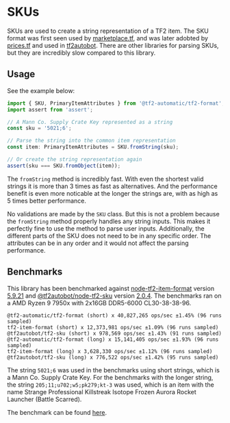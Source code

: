 # SKUs

SKUs are used to create a string representation of a TF2 item. The SKU format was first seen used by [marketplace.tf](https://marketplace.tf), and was later adobted by [prices.tf](https://prices.tf) and used in [tf2autobot](https://github.com/tf2autobot/tf2autobot). There are other libraries for parsing SKUs, but they are incredibly slow compared to this library.

## Usage

See the example below:

```ts
import { SKU, PrimaryItemAttributes } from '@tf2-automatic/tf2-format';
import assert from 'assert';

// A Mann Co. Supply Crate Key represented as a string
const sku = '5021;6';

// Parse the string into the common item representation
const item: PrimaryItemAttributes = SKU.fromString(sku);

// Or create the string representation again
assert(sku === SKU.fromObject(item));
```

The `fromString` method is incredibly fast. With even the shortest valid strings it is more than 3 times as fast as alternatives. And the performance benefit is even more noticable at the longer the strings are, with as high as 5 times better performance.

No validations are made by the `SKU` class. But this is not a problem because the `fromString` method properly handles any string inputs. This makes it perfectly fine to use the method to parse user inputs. Additionally, the different parts of the SKU does not need to be in any specific order. The attributes can be in any order and it would not affect the parsing performance.

## Benchmarks

This library has been benchmarked against [node-tf2-item-format](https://github.com/danocmx/node-tf2-item-format) version [5.9.21](https://github.com/danocmx/node-tf2-item-format/releases/tag/v5.9.21) and [@tf2autobot/node-tf2-sku](https://github.com/tf2autobot/node-tf2-sku) version [2.0.4](https://github.com/TF2Autobot/node-tf2-sku/releases/tag/v2.0.4). The benchmarks ran on a AMD Ryzen 9 7950x with 2x16GB DDR5-6000 CL30-38-38-96.

```
@tf2-automatic/tf2-format (short) x 40,827,265 ops/sec ±1.45% (96 runs sampled)
tf2-item-format (short) x 12,373,981 ops/sec ±1.09% (96 runs sampled)
@tf2autobot/tf2-sku (short) x 978,569 ops/sec ±1.43% (91 runs sampled)
@tf2-automatic/tf2-format (long) x 15,141,405 ops/sec ±1.93% (96 runs sampled)
tf2-item-format (long) x 3,628,330 ops/sec ±1.12% (96 runs sampled)
@tf2autobot/tf2-sku (long) x 776,522 ops/sec ±1.42% (95 runs sampled)
```

The string `5021;6` was used in the benchmarks using short strings, which is a Mann Co. Supply Crate Key. For the benchmarks with the longer string, the string `205;11;u702;w5;pk279;kt-3` was used, which is an item with the name Strange Professional Killstreak Isotope Frozen Aurora Rocket Launcher (Battle Scarred).

The benchmark can be found [here](../../../../../benchmarks/tf2-format/).
